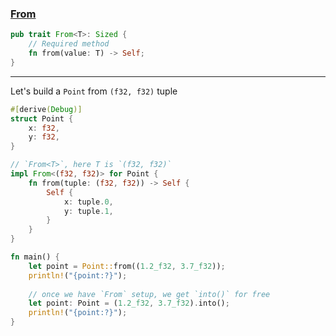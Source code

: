 
### <a href="https://doc.rust-lang.org/std/convert/trait.From.html" target="_blank">From</a>

```rust
pub trait From<T>: Sized {
    // Required method
    fn from(value: T) -> Self;
}
```
---

Let's build a `Point` from `(f32, f32)` tuple
```rust
#[derive(Debug)]
struct Point {
    x: f32,
    y: f32,
}

// `From<T>`, here T is `(f32, f32)`
impl From<(f32, f32)> for Point {
    fn from(tuple: (f32, f32)) -> Self {
        Self {
            x: tuple.0,
            y: tuple.1,
        }
    }
}

fn main() {
    let point = Point::from((1.2_f32, 3.7_f32));
    println!("{point:?}");
    
    // once we have `From` setup, we get `into()` for free
    let point: Point = (1.2_f32, 3.7_f32).into();
    println!("{point:?}");
}

```